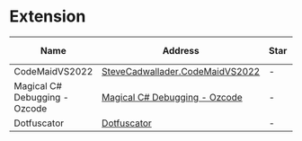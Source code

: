 # Extension
Name| Address | Star| Last Update
-|-|-|-|
CodeMaidVS2022|[SteveCadwallader.CodeMaidVS2022](https://marketplace.visualstudio.com/items?itemName=SteveCadwallader.CodeMaidVS2022)|-|-
Magical C# Debugging - Ozcode|[Magical C# Debugging - Ozcode](https://marketplace.visualstudio.com/items?itemName=CodeValueLtd.OzCode)|-|-
Dotfuscator |[Dotfuscator ](https://marketplace.visualstudio.com/items?itemName=PreEmptiveSolutions.NETObfuscator-Dotfuscator)|-|-